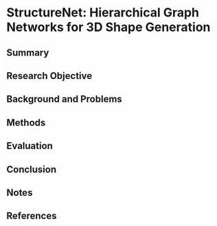 # StructureNet: Hierarchical Graph Networks for 3D Shape Generation

## Summary

## Research Objective

## Background and Problems

## Methods

## Evaluation

## Conclusion

## Notes

## References
<!--stackedit_data:
eyJoaXN0b3J5IjpbMTM2NjY0MzA1MV19
-->